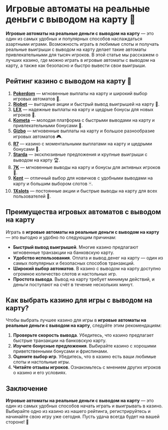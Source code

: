 # Игровые автоматы на реальные деньги с выводом на карту 🎰

**Игровые автоматы на реальные деньги с выводом на карту** — это один из самых удобных и популярных способов наслаждаться азартными играми. Возможность играть в любимые слоты и получать реальные выигрыши с выводом на карту делает такие автоматы привлекательными для тысяч игроков. В этой статье мы расскажем о лучших казино, где можно играть в игровые автоматы с выводом на карту, а также как безопасно и быстро вывести свои выигрыши.

## Рейтинг казино с выводом на карту 🎯

1. **[Pokerdom](https://brandplay.link/4k77v2yx)** — мгновенные выплаты на карту и широкий выбор игровых автоматов 🎲.
2. **[Riobet](https://brandplay.link/7xBLTPyj)** — выгодные акции и быстрый вывод выигрышей на карту 🎁.
3. **[LEX](https://brandplay.link/zW4hdDFV)** — надежные выплаты на карту и щедрые бонусы для новых игроков 💸.
4. **[Kometa](https://brandplay.link/8ZymQJV8)** — молодая платформа с быстрыми выводами на карту и привлекательными бонусами 🌟.
5. **[Gizbo](https://brandplay.link/bprXw4YV)** — мгновенные выплаты на карту и большое разнообразие игровых автоматов 🎮.
6. **[R7](https://brandplay.link/bMd3Yjsw)** — казино с моментальными выплатами на карту и щедрыми бонусами 🎰.
7. **[Starda](https://brandplay.link/fB7xwRFL)** — эксклюзивные предложения и крупные выигрыши с выводом на карту 🏆.
8. **[7K](https://brandplay.link/BvQyFShp)** — мгновенные выводы на карту и бонусы для активных игроков 🎉.
9. **[Kent](https://brandplay.link/Fv2WP3js)** — отличный выбор для новичков с удобными выводами на карту и большим выбором слотов 🃏.
10. **[1Xslots](https://brandplay.link/hSB1khtr)** — постоянные акции и быстрые выводы на карту для всех пользователей 🎰.

## Преимущества игровых автоматов с выводом на карту

Играть в **игровые автоматы на реальные деньги с выводом на карту** — это выгодно и удобно по следующим причинам:

- **Быстрый вывод выигрышей**. Многие казино предлагают мгновенные транзакции на банковскую карту.
- **Удобство использования**. Оплата и вывод денег на карту — один из самых популярных и безопасных способов транзакций.
- **Широкий выбор автоматов**. В казино с выводом на карту доступно огромное количество слотов и настольных игр.
- **Простота вывода**. Вывод на карту требует минимум действий, и деньги поступают на счёт в течение нескольких минут.

## Как выбрать казино для игры с выводом на карту?

Чтобы выбрать лучшее казино для игры в **игровые автоматы на реальные деньги с выводом на карту**, следуйте этим рекомендациям:

1. **Проверьте скорость вывода**. Убедитесь, что казино предлагает быстрые транзакции на банковскую карту.
2. **Изучите бонусные предложения**. Выбирайте казино с хорошими приветственными бонусами и фриспинами.
3. **Оцените выбор игр**. Убедитесь, что в казино есть ваши любимые слоты и настольные игры.
4. **Читайте отзывы игроков**. Ознакомьтесь с мнением других игроков о казино и его условиях.

## Заключение

**Игровые автоматы на реальные деньги с выводом на карту** — это один из самых удобных способов начать играть и выигрывать в казино. Выбирайте одно из казино из нашего рейтинга, регистрируйтесь и начинайте свою игру уже сегодня. Пусть удача всегда будет на вашей стороне! 🎰
